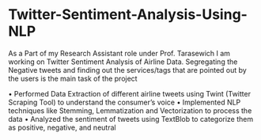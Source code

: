# Twitter-Sentiment-Analysis-Using-NLP
As a Part of my Research Assistant role under Prof. Tarasewich I am working on Twitter Sentiment Analysis of Airline Data. Segregating the Negative tweets and finding out the services/tags that are pointed out by the users is the main task of the project

•	Performed Data Extraction of different airline tweets using Twint (Twitter Scraping Tool) to understand the consumer’s voice
•	Implemented NLP techniques like Stemming, Lemmatization and Vectorization to process the data
•	Analyzed the sentiment of tweets using TextBlob to categorize them as positive, negative, and neutral
